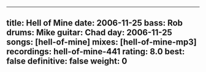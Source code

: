 
---
title: Hell of Mine
date: 2006-11-25
bass:	Rob
drums:	Mike
guitar:	Chad
day: 2006-11-25
songs: [hell-of-mine]
mixes: [hell-of-mine-mp3]
recordings: hell-of-mine-441
rating: 8.0
best: false
definitive: false
weight: 0
---
